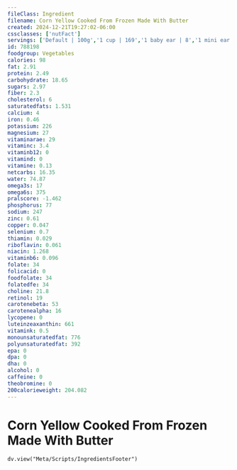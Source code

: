 ```yaml
---
fileClass: Ingredient
filename: Corn Yellow Cooked From Frozen Made With Butter
created: 2024-12-21T19:27:02-06:00
cssclasses: ['nutFact']
servings: ['Default | 100g','1 cup | 169','1 baby ear | 8','1 mini ear or cobette (2-1/2" to 3" long) | 58','10 oz frozen package yields | 281','1 linear inch | 18','1 medium ear | 87']
id: 788198
foodgroup: Vegetables
calories: 98
fat: 2.91
protein: 2.49
carbohydrate: 18.65
sugars: 2.97
fiber: 2.3
cholesterol: 6
saturatedfats: 1.531
calcium: 4
iron: 0.46
potassium: 226
magnesium: 27
vitaminarae: 29
vitaminc: 3.4
vitaminb12: 0
vitamind: 0
vitamine: 0.13
netcarbs: 16.35
water: 74.87
omega3s: 17
omega6s: 375
pralscore: -1.462
phosphorus: 77
sodium: 247
zinc: 0.61
copper: 0.047
selenium: 0.7
thiamin: 0.029
riboflavin: 0.061
niacin: 1.268
vitaminb6: 0.096
folate: 34
folicacid: 0
foodfolate: 34
folatedfe: 34
choline: 21.8
retinol: 19
carotenebeta: 53
carotenealpha: 16
lycopene: 0
luteinzeaxanthin: 661
vitamink: 0.5
monounsaturatedfat: 776
polyunsaturatedfat: 392
epa: 0
dpa: 0
dha: 0
alcohol: 0
caffeine: 0
theobromine: 0
200calorieweight: 204.082
---
```


# Corn Yellow Cooked From Frozen Made With Butter

```dataviewjs
dv.view("Meta/Scripts/IngredientsFooter")
```